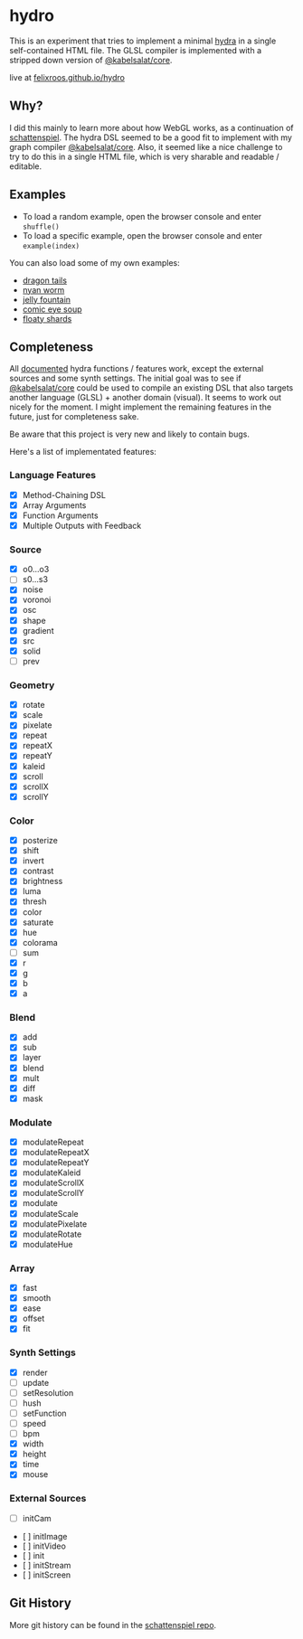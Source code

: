 # hydro

This is an experiment that tries to implement a minimal [hydra](https://github.com/hydra-synth/hydra-synth) in a single self-contained HTML file. The GLSL compiler is implemented with a stripped down version of [@kabelsalat/core](https://github.com/felixroos/kabelsalat/tree/main/packages/core).

live at [felixroos.github.io/hydro](https://felixroos.github.io/hydro/)

## Why?

I did this mainly to learn more about how WebGL works, as a continuation of [schattenspiel](https://github.com/felixroos/schattenspiel).
The hydra DSL seemed to be a good fit to implement with my graph compiler [@kabelsalat/core](https://github.com/felixroos/kabelsalat/tree/main/packages/core).
Also, it seemed like a nice challenge to try to do this in a single HTML file, which is very sharable and readable / editable.

## Examples

- To load a random example, open the browser console and enter `shuffle()`
- To load a specific example, open the browser console and enter `example(index)`

You can also load some of my own examples:

- [dragon tails](https://felixroos.github.io/hydro/#c2hhcGUoMiwgKCkgPT4gTWF0aC5zaW4odGltZSkvNCsuMjUsIC41KQoucmVwZWF0KDEsNSkKLmNvbG9yKC42LDAsLjgpCi5tb2R1bGF0ZShub2lzZSgyLC4zKSwuMDUpCi8vLm1vZHVsYXRlUm90YXRlKG5vaXNlKDEwLC4zKSwuMikKLnJvdGF0ZSgxLjUsMC4xKQouY29sb3JhbWEoKQouZGlmZihvMCkKLmNvbG9yYW1hKCkKLmJyaWdodG5lc3MoLjQpCi5odWUoKCkgPT4gTWF0aC5zaW4odGltZS84KSkKLmJsZW5kKG8wLC40KQoucG9zdGVyaXplKDQpCi5tb2R1bGF0ZShvc2MoKSwuMDAwNSkKLm91dChvMCk=)
- [nyan worm](https://felixroos.github.io/hydro/#c2hhcGUoNDAsLjEsLjIpCi5yZXBlYXQoNCwgNCkKLm1vZHVsYXRlKG5vaXNlKDIsLjUpLC4wOCkKLnJvdGF0ZSgwLC4xKQouZGlmZihzcmMobzApLC45OSkKLmNvbG9yYW1hKCkKLmJsZW5kKHNyYyhvMCksLjQpCi5waXhlbGF0ZSgyNTYsMjU2KQoub3V0KG8wKTs=)
- [jelly fountain](https://felixroos.github.io/hydro/#c3JjKG8wKS5ibGVuZChzcmMobzApKQoubW9kdWxhdGUobm9pc2UoOCksMC4wMDUpCi5ibGVuZChzaGFwZSgzLC4zLC4zKSwwLjAxKQoucm90YXRlKDAuMDEpCi5jb2xvcmFtYSgpCi5vdXQobzAp)
- [comic eye soup](https://felixroos.github.io/hydro/#b3NjKDIwLC4xLDIpCi5tb2R1bGF0ZShub2lzZSgzKSwwLjI1KQoudGhyZXNoKC40KQoubW9kdWxhdGUob3NjKDEwKS5yb3RhdGUoTWF0aC5QSS8yKSwuNykKLm1vZHVsYXRlS2FsZWlkKG5vaXNlKDQpKQoub3V0KCk=)
- [floaty shards](https://felixroos.github.io/hydro/#CnNyYyhvMCkKLmJsZW5kKHNoYXBlKDMpLnNjYWxlKDIpLmNvbG9yKDAsLjksLjUpKQoubW9kdWxhdGUodm9yb25vaSgzKSwuNSkKLm1vZHVsYXRlU2NhbGUob3NjKDEwKSwuMSkKLm1vZHVsYXRlUm90YXRlKG9zYygxMCksLjEpCi8vLmNvbG9yYW1hKCkKLm91dChvMCk=)

## Completeness

All [documented](https://hydra.ojack.xyz/api/) hydra functions / features work, except the external sources and some synth settings.
The initial goal was to see if [@kabelsalat/core](https://github.com/felixroos/kabelsalat/tree/main/packages/core) could be used to compile an existing DSL that also targets another language (GLSL) + another domain (visual). It seems to work out nicely for the moment. I might implement the remaining features in the future, just for completeness sake.

Be aware that this project is very new and likely to contain bugs.

Here's a list of implementated features:

### Language Features

- [x] Method-Chaining DSL
- [x] Array Arguments
- [x] Function Arguments
- [x] Multiple Outputs with Feedback

### Source

- [x] o0...o3
- [ ] s0...s3
- [x] noise
- [x] voronoi
- [x] osc
- [x] shape
- [x] gradient
- [x] src
- [x] solid
- [ ] prev

### Geometry

- [x] rotate
- [x] scale
- [x] pixelate
- [x] repeat
- [x] repeatX
- [x] repeatY
- [x] kaleid
- [x] scroll
- [x] scrollX
- [x] scrollY

### Color

- [x] posterize
- [x] shift
- [x] invert
- [x] contrast
- [x] brightness
- [x] luma
- [x] thresh
- [x] color
- [x] saturate
- [x] hue
- [x] colorama
- [ ] sum
- [x] r
- [x] g
- [x] b
- [x] a

### Blend

- [x] add
- [x] sub
- [x] layer
- [x] blend
- [x] mult
- [x] diff
- [x] mask

### Modulate

- [x] modulateRepeat
- [x] modulateRepeatX
- [x] modulateRepeatY
- [x] modulateKaleid
- [x] modulateScrollX
- [x] modulateScrollY
- [x] modulate
- [x] modulateScale
- [x] modulatePixelate
- [x] modulateRotate
- [x] modulateHue

### Array

- [x] fast
- [x] smooth
- [x] ease
- [x] offset
- [x] fit

### Synth Settings

- [x] render
- [ ] update
- [ ] setResolution
- [ ] hush
- [ ] setFunction
- [ ] speed
- [ ] bpm
- [x] width
- [x] height
- [x] time
- [x] mouse

### External Sources

- [ ] initCam
- [ ] initImage
- [ ] initVideo
- [ ] init
- [ ] initStream
- [ ] initScreen

## Git History

More git history can be found in the [schattenspiel repo](https://github.com/felixroos/schattenspiel).
